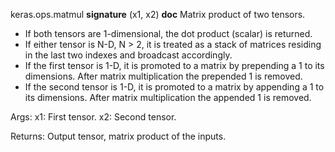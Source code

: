 keras.ops.matmul
__signature__
(x1, x2)
__doc__
Matrix product of two tensors.

- If both tensors are 1-dimensional, the dot product (scalar) is returned.
- If either tensor is N-D, N > 2, it is treated as a stack of matrices
  residing in the last two indexes and broadcast accordingly.
- If the first tensor is 1-D, it is promoted to a matrix by prepending
  a 1 to its dimensions. After matrix multiplication the prepended
  1 is removed.
- If the second tensor is 1-D, it is promoted to a matrix by appending a 1
  to its dimensions. After matrix multiplication the appended 1 is removed.

Args:
    x1: First tensor.
    x2: Second tensor.

Returns:
    Output tensor, matrix product of the inputs.
